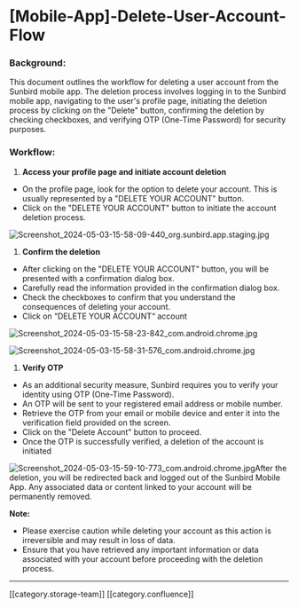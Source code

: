 # \[Mobile-App]-Delete-User-Account-Flow

### Background:

This document outlines the workflow for deleting a user account from the Sunbird mobile app. The deletion process involves logging in to the Sunbird mobile app, navigating to the user's profile page, initiating the deletion process by clicking on the "Delete" button, confirming the deletion by checking checkboxes, and verifying OTP (One-Time Password) for security purposes.

### Workflow:

1. **Access your profile page and initiate account deletion**

* On the profile page, look for the option to delete your account. This is usually represented by a "DELETE YOUR ACCOUNT" button.
* Click on the "DELETE YOUR ACCOUNT" button to initiate the account deletion process.

![Screenshot\_2024-05-03-15-58-09-440\_org.sunbird.app.staging.jpg](images/storage/Screenshot\_2024-05-03-15-58-09-440\_org.sunbird.app.staging.jpg)

1. **Confirm the deletion**

* After clicking on the "DELETE YOUR ACCOUNT" button, you will be presented with a confirmation dialog box.
* Carefully read the information provided in the confirmation dialog box.
* Check the checkboxes to confirm that you understand the consequences of deleting your account.
* Click on “DELETE YOUR ACCOUNT“ account

&#x20;

![Screenshot\_2024-05-03-15-58-23-842\_com.android.chrome.jpg](images/storage/Screenshot\_2024-05-03-15-58-23-842\_com.android.chrome.jpg)

![Screenshot\_2024-05-03-15-58-31-576\_com.android.chrome.jpg](images/storage/Screenshot\_2024-05-03-15-58-31-576\_com.android.chrome.jpg)

1. **Verify OTP**

* As an additional security measure, Sunbird requires you to verify your identity using OTP (One-Time Password).
* An OTP will be sent to your registered email address or mobile number.
* Retrieve the OTP from your email or mobile device and enter it into the verification field provided on the screen.
* Click on the "Delete Account" button to proceed.
* Once the OTP is successfully verified, a deletion of the account is initiated

![Screenshot\_2024-05-03-15-59-10-773\_com.android.chrome.jpg](images/storage/Screenshot\_2024-05-03-15-59-10-773\_com.android.chrome.jpg)After the deletion, you will be redirected back and logged out of the Sunbird Mobile App. Any associated data or content linked to your account will be permanently removed.

**Note:**

* Please exercise caution while deleting your account as this action is irreversible and may result in loss of data.
* Ensure that you have retrieved any important information or data associated with your account before proceeding with the deletion process.

***

\[\[category.storage-team]] \[\[category.confluence]]
